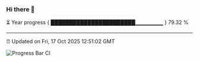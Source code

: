 ### Hi there 👋

⏳ Year progress { ███████████████████████▁▁▁▁▁▁▁ } 79.32 %

---

⏰ Updated on Fri, 17 Oct 2025 12:51:02 GMT

![Progress Bar CI](https://github.com/ZhaoGui/ZhaoGui/workflows/Progress%20Bar%20CI/badge.svg)
